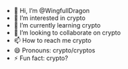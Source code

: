 - 👋 Hi, I’m @WingfullDragon
- 👀 I’m interested in crypto
- 🌱 I’m currently learning crypto
- 💞️ I’m looking to collaborate on crypto
- 📫 How to reach me crypto
- 😄 Pronouns: crypto/cryptos
- ⚡ Fun fact: crypto?

<!---
WingfullDragon/WingfullDragon is a ✨ special ✨ repository because its `README.md` (this file) appears on your GitHub profile.
You can click the Preview link to take a look at your changes.
--->
